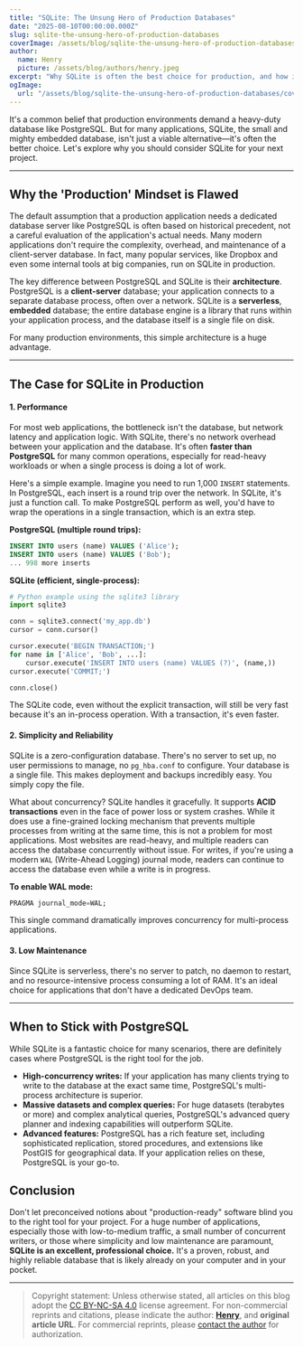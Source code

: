 ```yaml
---
title: "SQLite: The Unsung Hero of Production Databases"
date: "2025-08-10T00:00:00.000Z"
slug: sqlite-the-unsung-hero-of-production-databases
coverImage: /assets/blog/sqlite-the-unsung-hero-of-production-databases/cover.webp
author:
  name: Henry
  picture: /assets/blog/authors/henry.jpeg
excerpt: "Why SQLite is often the best choice for production, and how it compares to PostgreSQL."
ogImage:
  url: "/assets/blog/sqlite-the-unsung-hero-of-production-databases/cover.webp"
---
```


It's a common belief that production environments demand a heavy-duty database like PostgreSQL. But for many applications, SQLite, the small and mighty embedded database, isn't just a viable alternative—it's often the better choice. Let's explore why you should consider SQLite for your next project.

---

## Why the 'Production' Mindset is Flawed

The default assumption that a production application needs a dedicated database server like PostgreSQL is often based on historical precedent, not a careful evaluation of the application's actual needs. Many modern applications don't require the complexity, overhead, and maintenance of a client-server database. In fact, many popular services, like Dropbox and even some internal tools at big companies, run on SQLite in production.

The key difference between PostgreSQL and SQLite is their **architecture**. PostgreSQL is a **client-server** database; your application connects to a separate database process, often over a network. SQLite is a **serverless**, **embedded** database; the entire database engine is a library that runs within your application process, and the database itself is a single file on disk.

For many production environments, this simple architecture is a huge advantage.

---

## The Case for SQLite in Production

#### 1. Performance

For most web applications, the bottleneck isn't the database, but network latency and application logic. With SQLite, there's no network overhead between your application and the database. It's often **faster than PostgreSQL** for many common operations, especially for read-heavy workloads or when a single process is doing a lot of work.

Here's a simple example. Imagine you need to run 1,000 `INSERT` statements. In PostgreSQL, each insert is a round trip over the network. In SQLite, it's just a function call. To make PostgreSQL perform as well, you'd have to wrap the operations in a single transaction, which is an extra step.

**PostgreSQL (multiple round trips):**

```sql
INSERT INTO users (name) VALUES ('Alice');
INSERT INTO users (name) VALUES ('Bob');
... 998 more inserts
```

**SQLite (efficient, single-process):**

```python
# Python example using the sqlite3 library
import sqlite3

conn = sqlite3.connect('my_app.db')
cursor = conn.cursor()

cursor.execute('BEGIN TRANSACTION;')
for name in ['Alice', 'Bob', ...]:
    cursor.execute('INSERT INTO users (name) VALUES (?)', (name,))
cursor.execute('COMMIT;')

conn.close()
```

The SQLite code, even without the explicit transaction, will still be very fast because it's an in-process operation. With a transaction, it's even faster.

#### 2. Simplicity and Reliability

SQLite is a zero-configuration database. There's no server to set up, no user permissions to manage, no `pg_hba.conf` to configure. Your database is a single file. This makes deployment and backups incredibly easy. You simply copy the file.

What about concurrency? SQLite handles it gracefully. It supports **ACID transactions** even in the face of power loss or system crashes. While it does use a fine-grained locking mechanism that prevents multiple processes from writing at the same time, this is not a problem for most applications. Most websites are read-heavy, and multiple readers can access the database concurrently without issue. For writes, if you're using a modern `WAL` (Write-Ahead Logging) journal mode, readers can continue to access the database even while a write is in progress.

**To enable WAL mode:**

```sql
PRAGMA journal_mode=WAL;
```

This single command dramatically improves concurrency for multi-process applications.

#### 3. Low Maintenance

Since SQLite is serverless, there's no server to patch, no daemon to restart, and no resource-intensive process consuming a lot of RAM. It's an ideal choice for applications that don't have a dedicated DevOps team.

---

## When to Stick with PostgreSQL

While SQLite is a fantastic choice for many scenarios, there are definitely cases where PostgreSQL is the right tool for the job.

- **High-concurrency writes:** If your application has many clients trying to write to the database at the exact same time, PostgreSQL's multi-process architecture is superior.
- **Massive datasets and complex queries:** For huge datasets (terabytes or more) and complex analytical queries, PostgreSQL's advanced query planner and indexing capabilities will outperform SQLite.
- **Advanced features:** PostgreSQL has a rich feature set, including sophisticated replication, stored procedures, and extensions like PostGIS for geographical data. If your application relies on these, PostgreSQL is your go-to.

## Conclusion

Don't let preconceived notions about "production-ready" software blind you to the right tool for your project. For a huge number of applications, especially those with low-to-medium traffic, a small number of concurrent writers, or those where simplicity and low maintenance are paramount, **SQLite is an excellent, professional choice.** It's a proven, robust, and highly reliable database that is likely already on your computer and in your pocket.

---

> Copyright statement: Unless otherwise stated, all articles on this blog adopt the [CC BY-NC-SA 4.0](https://creativecommons.org/licenses/by-nc-sa/4.0/?ref=henrywithu.com) license agreement. For non-commercial reprints and citations, please indicate the author: **[Henry](https://henrywithu.com/)**, and **original article URL**. For commercial reprints, please [contact the author](mailto:henry@henrywithu.com) for authorization.
